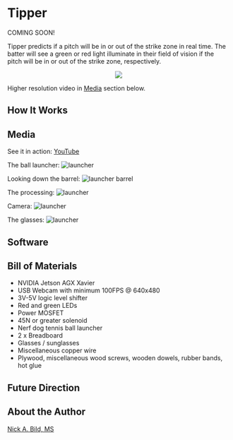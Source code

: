 # Tipper

COMING SOON!

Tipper predicts if a pitch will be in or out of the strike zone in real time.  The batter will see a green or red light illuminate in their field of vision if the pitch will be in or out of the strike zone, respectively.

<p align="center">
<img src="https://raw.githubusercontent.com/nickbild/tipper/master/media/video.gif">
</p>

Higher resolution video in [Media](https://github.com/nickbild/tipper#media) section below.

## How It Works

## Media

See it in action: [YouTube](https://www.youtube.com/watch?v=dkE9XCBSyhw)

The ball launcher:
![launcher](https://raw.githubusercontent.com/nickbild/tipper/master/img/launcher_sm.jpg)

Looking down the barrel:
![launcher barrel](https://raw.githubusercontent.com/nickbild/tipper/master/img/launcher_barrel_sm.jpg)

The processing:
![launcher](https://raw.githubusercontent.com/nickbild/tipper/master/img/xavier_sm.jpg)

Camera:
![launcher](https://raw.githubusercontent.com/nickbild/tipper/master/img/camera_sm.jpg)

The glasses:
![launcher](https://raw.githubusercontent.com/nickbild/tipper/master/img/glasses_sm.jpg)

## Software

## Bill of Materials

- NVIDIA Jetson AGX Xavier
- USB Webcam with minimum 100FPS @ 640x480
- 3V-5V logic level shifter
- Red and green LEDs
- Power MOSFET
- 45N or greater solenoid
- Nerf dog tennis ball launcher
- 2 x Breadboard
- Glasses / sunglasses
- Miscellaneous copper wire
- Plywood, miscellaneous wood screws, wooden dowels, rubber bands, hot glue

## Future Direction

## About the Author

[Nick A. Bild, MS](https://nickbild79.firebaseapp.com/#!/)
